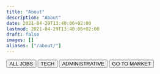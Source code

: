 ```yaml
---
title: "About"
description: "About"
date: 2021-04-29T13:40:06+02:00
lastmod: 2021-04-29T13:40:06+02:00
draft: false
images: []
aliases: ["/about/"]
---
```


<div class="blog-tags d-flex flex-wrap gap-3">
    <button onClick="toggleTag('all')" id="allFilterButton" class="btn filterButton btn-primary bg-purple btn-pill">ALL JOBS</button>
    <button onClick="toggleTag('Tech')" id="TechFilterButton" class="btn filterButton btn-outline-primary btn-pill">TECH</button>
    <button onClick="toggleTag('Administrative')" id="AdministrativeFilterButton" class="btn filterButton btn-outline-primary btn-pill">ADMINISTRATIVE</button>
    <button onClick="toggleTag('Gotomarket')" id="GotomarketFilterButton" class="btn filterButton btn-outline-primary btn-pill">GO TO MARKET</button>
</div>
